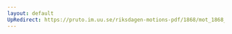 ```yaml
---
layout: default
UpRedirect: https://pruto.im.uu.se/riksdagen-motions-pdf/1868/mot_1868__ak__57.pdf
---
```

